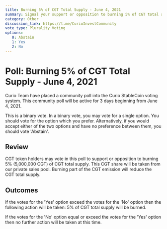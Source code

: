 ```yaml
---
title: Burning 5% of CGT Total Supply - June 4, 2021
summary: Signal your support or opposition to burning 5% of CGT total supply
category: Other
discussion_link: https://t.me/CurioInvestCommunity
vote_type: Plurality Voting
options:
   0: Abstain
   1: Yes
   2: No
---
```

# Poll: Burning 5% of CGT Total Supply - June 4, 2021

Curio Team have placed a community poll into the Curio StableCoin voting system. This community poll will be active for 3 days beginning from June 4, 2021.

This is a binary vote. In a binary vote, you may vote for a single option. You should vote for the option which you prefer. Alternatively, if you would accept either of the two options and have no preference between them, you should vote 'Abstain'.

## Review

CGT token holders may vote in this poll to support or opposition to burning 5% (5,000,000 CGT) of CGT total supply. This CGT share will be taken from our private sales pool. Burning part of the CGT emission will reduce the CGT total supply.

## Outcomes

If the votes for the 'Yes' option exceed the votes for the 'No' option then the following action will be taken: 5% of CGT total supply will be burned.

If the votes for the 'No' option equal or exceed the votes for the 'Yes' option then no further action will be taken at this time.
